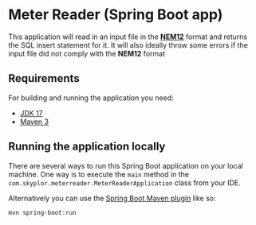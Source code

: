 # Meter Reader (Spring Boot app)
This application will read in an input file in the [**NEM12**](https://aemo.com.au/-/media/files/electricity/nem/retail_and_metering/market_settlement_and_transfer_solutions/2022/mdff-specification-nem12-nem13-v25.pdf?la=en) format and returns the SQL insert statement for it.
It will also ideally throw some errors if the input file did not comply with the **NEM12** format

## Requirements

For building and running the application you need:

- [JDK 17](https://www.oracle.com/java/technologies/javase/jdk17-archive-downloads.html)
- [Maven 3](https://maven.apache.org)

## Running the application locally

There are several ways to run this Spring Boot application on your local machine. One way is to execute the `main` method in the `com.skyplor.meterreader.MeterReaderApplication` class from your IDE.

Alternatively you can use the [Spring Boot Maven plugin](https://docs.spring.io/spring-boot/docs/current/reference/html/build-tool-plugins-maven-plugin.html) like so:

```shell
mvn spring-boot:run
```
